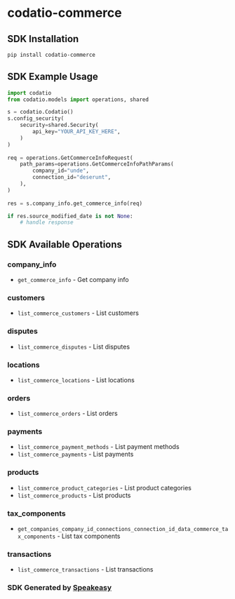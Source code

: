 # codatio-commerce

<!-- Start SDK Installation -->
## SDK Installation

```bash
pip install codatio-commerce
```
<!-- End SDK Installation -->

## SDK Example Usage
<!-- Start SDK Example Usage -->
```python
import codatio
from codatio.models import operations, shared

s = codatio.Codatio()
s.config_security(
    security=shared.Security(
        api_key="YOUR_API_KEY_HERE",
    )
)
   
req = operations.GetCommerceInfoRequest(
    path_params=operations.GetCommerceInfoPathParams(
        company_id="unde",
        connection_id="deserunt",
    ),
)
    
res = s.company_info.get_commerce_info(req)

if res.source_modified_date is not None:
    # handle response
```
<!-- End SDK Example Usage -->

<!-- Start SDK Available Operations -->
## SDK Available Operations


### company_info

* `get_commerce_info` - Get company info

### customers

* `list_commerce_customers` - List customers

### disputes

* `list_commerce_disputes` - List disputes

### locations

* `list_commerce_locations` - List locations

### orders

* `list_commerce_orders` - List orders

### payments

* `list_commerce_payment_methods` - List payment methods
* `list_commerce_payments` - List payments

### products

* `list_commerce_product_categories` - List product categories
* `list_commerce_products` - List products

### tax_components

* `get_companies_company_id_connections_connection_id_data_commerce_tax_components` - List tax components

### transactions

* `list_commerce_transactions` - List transactions
<!-- End SDK Available Operations -->

### SDK Generated by [Speakeasy](https://docs.speakeasyapi.dev/docs/using-speakeasy/client-sdks)
